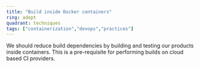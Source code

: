 ```yaml
---
title: "Build inside Docker containers"
ring: adopt
quadrant: techniques
tags: ["containerization","devops","practices"]
---
```


We should reduce build dependencies by building and testing our products inside containers. This is a pre-requisite for performing builds on cloud based CI providers.
